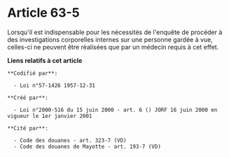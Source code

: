 # Article 63-5

Lorsqu'il est indispensable pour les nécessités de l'enquête de procéder à des investigations corporelles internes sur une
personne gardée à vue, celles-ci ne peuvent être réalisées que par un médecin requis à cet effet.

**Liens relatifs à cet article**

	**Codifié par**:

	  - Loi n°57-1426 1957-12-31

	**Créé par**:

	  - Loi n°2000-516 du 15 juin 2000 - art. 6 () JORF 16 juin 2000 en vigueur le 1er janvier 2001

	**Cité par**:

	  - Code des douanes - art. 323-7 (VD)
	  - Code des douanes de Mayotte - art. 193-7 (VD)
